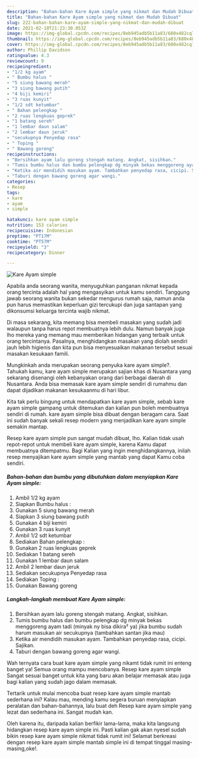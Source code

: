 ```yaml
---
description: "Bahan-bahan Kare Ayam simple yang nikmat dan Mudah Dibuat"
title: "Bahan-bahan Kare Ayam simple yang nikmat dan Mudah Dibuat"
slug: 222-bahan-bahan-kare-ayam-simple-yang-nikmat-dan-mudah-dibuat
date: 2021-02-10T21:23:30.053Z
image: https://img-global.cpcdn.com/recipes/8eb945adb5b11a83/680x482cq70/kare-ayam-simple-foto-resep-utama.jpg
thumbnail: https://img-global.cpcdn.com/recipes/8eb945adb5b11a83/680x482cq70/kare-ayam-simple-foto-resep-utama.jpg
cover: https://img-global.cpcdn.com/recipes/8eb945adb5b11a83/680x482cq70/kare-ayam-simple-foto-resep-utama.jpg
author: Phillip Davidson
ratingvalue: 4.3
reviewcount: 9
recipeingredient:
- "1/2 kg ayam"
- " Bumbu halus "
- "5 siung bawang merah"
- "3 siung bawang putih"
- "4 biji kemiri"
- "3 ruas kunyit"
- "1/2 sdt ketumbar"
- " Bahan pelengkap "
- "2 ruas lengkuas geprek"
- "1 batang sereh"
- "1 lembar daun salam"
- "2 lembar daun jeruk"
- "secukupnya Penyedap rasa"
- " Toping "
- " Bawang goreng"
recipeinstructions:
- "Bersihkan ayam lalu goreng stengah matang. Angkat, sisihkan."
- "Tumis bumbu halus dan bumbu pelengkap dg minyak bekas menggoreng ayam tadi (minyak ny bisa dikira² ya) jika bumbu sudah harum masukan air secukupnya (tambahkan santan jika mau)"
- "Ketika air mendidih masukan ayam. Tambahkan penyedap rasa, cicipi. Sajikan."
- "Taburi dengan bawang goreng agar wangi."
categories:
- Resep
tags:
- kare
- ayam
- simple

katakunci: kare ayam simple 
nutrition: 153 calories
recipecuisine: Indonesian
preptime: "PT17M"
cooktime: "PT57M"
recipeyield: "3"
recipecategory: Dinner

---
```



![Kare Ayam simple](https://img-global.cpcdn.com/recipes/8eb945adb5b11a83/680x482cq70/kare-ayam-simple-foto-resep-utama.jpg)

Apabila anda seorang wanita, menyuguhkan panganan nikmat kepada orang tercinta adalah hal yang mengasyikan untuk kamu sendiri. Tanggung jawab seorang  wanita bukan sekedar mengurus rumah saja, namun anda pun harus memastikan keperluan gizi tercukupi dan juga santapan yang dikonsumsi keluarga tercinta wajib nikmat.

Di masa  sekarang, kita memang bisa membeli masakan yang sudah jadi walaupun tanpa harus repot membuatnya lebih dulu. Namun banyak juga lho mereka yang memang mau memberikan hidangan yang terbaik untuk orang tercintanya. Pasalnya, menghidangkan masakan yang diolah sendiri jauh lebih higienis dan kita pun bisa menyesuaikan makanan tersebut sesuai masakan kesukaan famili. 



Mungkinkah anda merupakan seorang penyuka kare ayam simple?. Tahukah kamu, kare ayam simple merupakan sajian khas di Nusantara yang sekarang disenangi oleh kebanyakan orang dari berbagai daerah di Nusantara. Anda bisa memasak kare ayam simple sendiri di rumahmu dan dapat dijadikan makanan kesukaanmu di hari libur.

Kita tak perlu bingung untuk mendapatkan kare ayam simple, sebab kare ayam simple gampang untuk ditemukan dan kalian pun boleh membuatnya sendiri di rumah. kare ayam simple bisa dibuat dengan beragam cara. Saat ini sudah banyak sekali resep modern yang menjadikan kare ayam simple semakin mantap.

Resep kare ayam simple pun sangat mudah dibuat, lho. Kalian tidak usah repot-repot untuk membeli kare ayam simple, karena Kamu dapat membuatnya ditempatmu. Bagi Kalian yang ingin menghidangkannya, inilah resep menyajikan kare ayam simple yang mantab yang dapat Kamu coba sendiri.

<!--inarticleads1-->

##### Bahan-bahan dan bumbu yang dibutuhkan dalam menyiapkan Kare Ayam simple:

1. Ambil 1/2 kg ayam
1. Siapkan  Bumbu halus :
1. Gunakan 5 siung bawang merah
1. Siapkan 3 siung bawang putih
1. Gunakan 4 biji kemiri
1. Gunakan 3 ruas kunyit
1. Ambil 1/2 sdt ketumbar
1. Sediakan  Bahan pelengkap :
1. Gunakan 2 ruas lengkuas geprek
1. Sediakan 1 batang sereh
1. Gunakan 1 lembar daun salam
1. Ambil 2 lembar daun jeruk
1. Sediakan secukupnya Penyedap rasa
1. Sediakan  Toping :
1. Gunakan  Bawang goreng




<!--inarticleads2-->

##### Langkah-langkah membuat Kare Ayam simple:

1. Bersihkan ayam lalu goreng stengah matang. Angkat, sisihkan.
1. Tumis bumbu halus dan bumbu pelengkap dg minyak bekas menggoreng ayam tadi (minyak ny bisa dikira² ya) jika bumbu sudah harum masukan air secukupnya (tambahkan santan jika mau)
1. Ketika air mendidih masukan ayam. Tambahkan penyedap rasa, cicipi. Sajikan.
1. Taburi dengan bawang goreng agar wangi.




Wah ternyata cara buat kare ayam simple yang nikamt tidak rumit ini enteng banget ya! Semua orang mampu mencobanya. Resep kare ayam simple Sangat sesuai banget untuk kita yang baru akan belajar memasak atau juga bagi kalian yang sudah jago dalam memasak.

Tertarik untuk mulai mencoba buat resep kare ayam simple mantab sederhana ini? Kalau mau, mending kamu segera buruan menyiapkan peralatan dan bahan-bahannya, lalu buat deh Resep kare ayam simple yang lezat dan sederhana ini. Sangat mudah kan. 

Oleh karena itu, daripada kalian berfikir lama-lama, maka kita langsung hidangkan resep kare ayam simple ini. Pasti kalian gak akan nyesel sudah bikin resep kare ayam simple nikmat tidak rumit ini! Selamat berkreasi dengan resep kare ayam simple mantab simple ini di tempat tinggal masing-masing,oke!.

